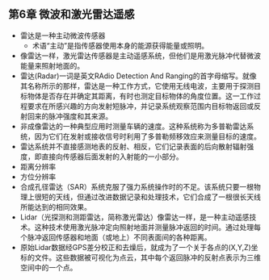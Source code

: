 ## 第6章 微波和激光雷达遥感
- 雷达是一种主动微波传感器
	- 术语“主动”是指传感器使用本身的能源获得能量或照明。
- 像雷达一样，激光雷达传感器是主动遥感系统，但他们是用激光脉冲代替微波能量来照射地面的。
- 雷达(Radar)一词是英文RAdio Detection And Ranging的首字母缩写。就像其名称所示的那样，雷达是一种工作方式，它使用无线电波，主要用于探测目标物体是否存在并确定其距离，有时也测定目标物体的角度位置。这一工作过程要求在所感兴趣的方向发射短脉冲，并记录系统观察范围内目标物返回或反射回来的脉冲强度和其来源。
- 非成像雷达的一种典型应用时测量车辆的速度。这种系统称为多普勒雷达系统，因为它们在发射或接收信号时利用了多普勒频移效应来测量目标的速度。
- 雷达系统并不直接感测地表的反射、相反，它们记录表面的后向散射辐射强度，即直接向传感器后面发射的入射能的一小部分。
- 距离分辨率
- 方位分辨率
- 合成孔径雷达（SAR）系统克服了强力系统操作时的不足。该系统只要一根物理上很短的天线，但通过改进数据记录和处理技术，它们合成了一根很长天线所能达到的相同效果。
- Lidar（光探测和测距雷达，简称激光雷达）像雷达一样，是一种主动遥感技术。这种技术使用激光脉冲定向照射地面并测量脉冲返回的时间。通过处理每个脉冲返回传感器和地面（或地上）不同表面间的各种距离。
- 原始Lidar数据经GPS差分校正和去燥后，就成为了一个关于各点的(X,Y,Z)坐标的文件。这些数据被可视化为点云，其中每个返回脉冲的反射点表示为三维空间中的一个点。